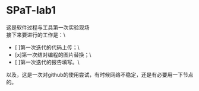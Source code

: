 # SPaT-lab1
这是软件过程与工具第一次实验现场\
接下来要进行的工作是：\
- [ ]第一次迭代的代码上传；\
- [x]第一次结对编程的图片替换；\
- [ ]第一次迭代的报告填写。\

以及，这是一次对github的使用尝试，有时候网络不稳定，还是有必要用一下节点的。